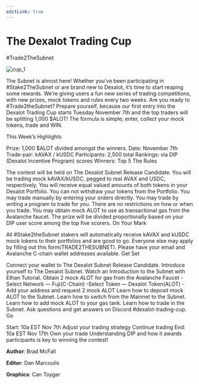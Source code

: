 ```yaml
---
editLink: true
---
```


# The Dexalot Trading Cup
#Trade2TheSubnet

![cup_1](/images/cup/cup_1.png)

The Subnet is almost here! Whether you’ve been participating in #Stake2TheSubnet or are brand new to Dexalot, it’s time to start reaping some rewards. We’re giving users a fun new series of trading competitions, with new prizes, mock tokens and rules every two weeks. Are you ready to #Trade2theSubnet? Prepare yourself, because our first entry into the Dexalot Trading Cup starts Tuesday November 7th and the top traders will be splitting 1,000 $ALOT! The formula is simple; enter, collect your mock tokens, trade and WIN.

This Week’s Highlights

Prize: 1,000 $ALOT divided amongst the winners.
Date: November 7th
Trade-pair: kAVAX / kUSDC
Participants: 2,500 total
Rankings: via DIP (Dexalot Incentive Program) scores
Winners: Top 5
The Rules

The contest will be held on The Dexalot Subnet Release Candidate.
You will be trading mock kAVAX/kUSDC, pegged to real AVAX and USDC, respectively.
You will receive equal valued amounts of both tokens in your Dexalot Portfolio.
You can not withdraw your tokens from the Portfolio.
You may trade manually by entering your orders directly.
You may trade by writing a program to trade for you.
There are no restrictions on how or when you trade.
You may obtain mock ALOT to use as transactional gas from the Avalanche faucet.
The prize will be divided proportionally based on your DIP user score among the top five scorers.
On Your Mark

All #Stake2theSubnet stakers will automatically receive kAVAX and kUSDC mock tokens to their portfolios and are good to go.
Everyone else may apply by filling out this form(TRADE2THESUBNET). Please have your email and Avalanche C-chain wallet addresses available.
Get Set

Connect your wallet to The Dexalot Subnet Release Candidate.
Introduce yourself to The Dexalot Subnet.
Watch an Introduction to the Subnet with Ethan Tutorial.
Obtain 2 mock ALOT for gas from the Avalanche Faucet
-Select Network — Fuji(C-Chain)
-Select Token — Dexalot Token(ALOT)
-Add your address and request 2 mock ALOT
Learn how to deposit mock ALOT to the Subnet.
Learn how to switch from the Mainnet to the Subnet.
Learn how to add mock ALOT to your gas tank.
Learn how to trade in the Subnet.
Ask questions and get answers on Discord #dexalot-trading-cup.
Go

Start: 10a EST Nov 7th
Adjust your trading strategy
Continue trading
End: 10a EST Nov 17th
Own your trade
Understanding DIP and how it awards participants is key to winning the contest!

**Author**: Brad McFall

**Editor**: Dan Marcoulis

**Graphics**: Can Toygar
